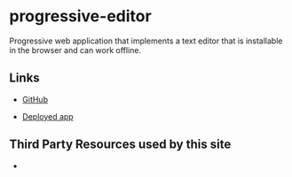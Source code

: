 # progressive-editor

Progressive web application that implements a text editor that is installable in the browser and can work offline.


## Links

* [GitHub](https://github.com/queendoescode/progressive-editor)

* [Deployed app]( )

## Third Party Resources used by this site

* 